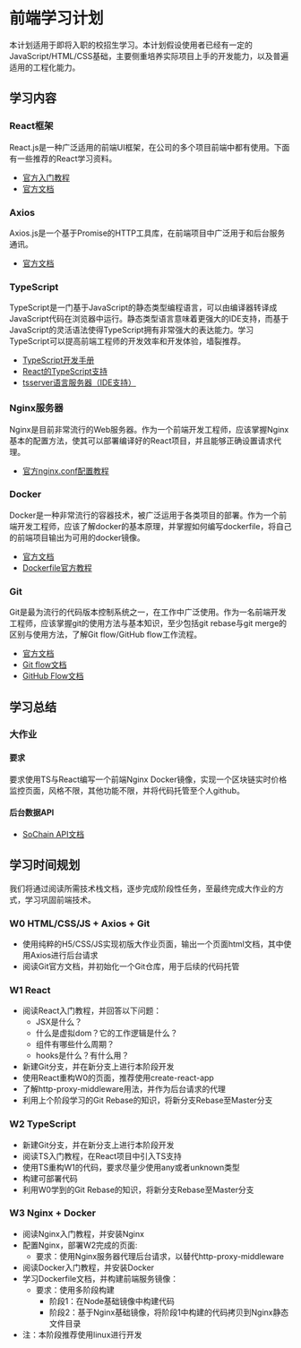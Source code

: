 # 前端学习计划

本计划适用于即将入职的校招生学习。本计划假设使用者已经有一定的JavaScript/HTML/CSS基础，主要侧重培养实际项目上手的开发能力，以及普遍适用的工程化能力。

## 学习内容

### React框架

React.js是一种广泛适用的前端UI框架，在公司的多个项目前端中都有使用。下面有一些推荐的React学习资料。

- [官方入门教程](https://zh-hans.reactjs.org/tutorial/tutorial.html)
- [官方文档](https://zh-hans.reactjs.org/docs/getting-started.html)

### Axios

Axios.js是一个基于Promise的HTTP工具库，在前端项目中广泛用于和后台服务通讯。

- [官方文档](https://axios-http.com/docs/intro)

### TypeScript

TypeScript是一门基于JavaScript的静态类型编程语言，可以由编译器转译成JavaScript代码在浏览器中运行。静态类型语言意味着更强大的IDE支持，而基于JavaScript的灵活语法使得TypeScript拥有非常强大的表达能力。学习TypeScript可以提高前端工程师的开发效率和开发体验，墙裂推荐。

- [TypeScript开发手册](https://www.typescriptlang.org/docs/handbook/intro.html)
- [React的TypeScript支持](https://www.typescriptlang.org/docs/handbook/react.html)
- [tsserver语言服务器（IDE支持）](https://github.com/microsoft/TypeScript/wiki/Standalone-Server-(tsserver))

### Nginx服务器

Nginx是目前非常流行的Web服务器。作为一个前端开发工程师，应该掌握Nginx基本的配置方法，使其可以部署编译好的React项目，并且能够正确设置请求代理。

- [官方nginx.conf配置教程](http://nginx.org/en/docs/beginners_guide.html)

### Docker

Docker是一种非常流行的容器技术，被广泛运用于各类项目的部署。作为一个前端开发工程师，应该了解docker的基本原理，并掌握如何编写dockerfile，将自己的前端项目输出为可用的docker镜像。

- [官方文档](https://docs.docker.com/get-started/overview/)
- [Dockerfile官方教程](https://docs.docker.com/engine/reference/builder/)

### Git

Git是最为流行的代码版本控制系统之一，在工作中广泛使用。作为一名前端开发工程师，应该掌握git的使用方法与基本知识，至少包括git rebase与git merge的区别与使用方法，了解Git flow/GitHub flow工作流程。

- [官方文档](https://git-scm.com/book/zh/v2)
- [Git flow文档](https://www.atlassian.com/git/tutorials/comparing-workflows/gitflow-workflow)
- [GitHub Flow文档](https://docs.github.com/en/get-started/quickstart/github-flow)


## 学习总结

### 大作业

#### 要求

要求使用TS与React编写一个前端Nginx Docker镜像，实现一个区块链实时价格监控页面，风格不限，其他功能不限，并将代码托管至个人github。

#### 后台数据API

- [SoChain API文档](https://chain.so/api/)

## 学习时间规划

我们将通过阅读所需技术栈文档，逐步完成阶段性任务，至最终完成大作业的方式，学习巩固前端技术。

### W0 HTML/CSS/JS + Axios + Git 

- 使用纯粹的H5/CSS/JS实现初版大作业页面，输出一个页面html文档，其中使用Axios进行后台请求
- 阅读Git官方文档，并初始化一个Git仓库，用于后续的代码托管

### W1 React

- 阅读React入门教程，并回答以下问题：
  - JSX是什么？
  - 什么是虚拟dom？它的工作逻辑是什么？
  - 组件有哪些什么周期？
  - hooks是什么？有什么用？
- 新建Git分支，并在新分支上进行本阶段开发
- 使用React重构W0的页面，推荐使用create-react-app
- 了解http-proxy-middleware用法，并作为后台请求的代理
- 利用上个阶段学习的Git Rebase的知识，将新分支Rebase至Master分支

### W2 TypeScript

- 新建Git分支，并在新分支上进行本阶段开发
- 阅读TS入门教程，在React项目中引入TS支持
- 使用TS重构W1的代码，要求尽量少使用any或者unknown类型
- 构建可部署代码
- 利用W0学到的Git Rebase的知识，将新分支Rebase至Master分支

### W3 Nginx + Docker

- 阅读Nginx入门教程，并安装Nginx
- 配置Nginx，部署W2完成的页面:
  - 要求：使用Nginx服务器代理后台请求，以替代http-proxy-middleware
- 阅读Docker入门教程，并安装Docker
- 学习Dockerfile文档，并构建前端服务镜像：
  - 要求：使用多阶段构建
    - 阶段1：在Node基础镜像中构建代码
    - 阶段2：基于Nginx基础镜像，将阶段1中构建的代码拷贝到Nginx静态文件目录
- 注：本阶段推荐使用linux进行开发
